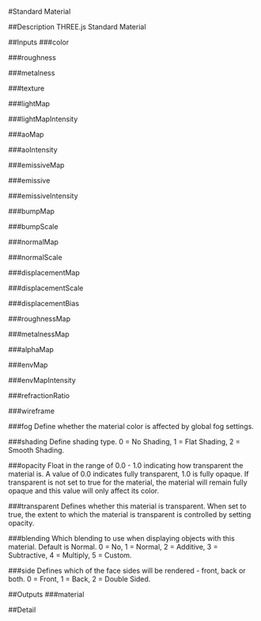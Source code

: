 #Standard Material

##Description
THREE.js Standard Material

##Inputs
###color


###roughness


###metalness


###texture


###lightMap


###lightMapIntensity


###aoMap


###aoIntensity


###emissiveMap


###emissive


###emissiveIntensity


###bumpMap


###bumpScale


###normalMap


###normalScale


###displacementMap


###displacementScale


###displacementBias


###roughnessMap


###metalnessMap


###alphaMap


###envMap


###envMapIntensity


###refractionRatio


###wireframe


###fog
Define whether the material color is affected by global fog settings.

###shading
Define shading type. 0 = No Shading, 1 = Flat Shading, 2 = Smooth Shading.

###opacity
Float in the range of 0.0 - 1.0 indicating how transparent the material is. A value of 0.0 indicates fully transparent, 1.0 is fully opaque. If transparent is not set to true for the material, the material will remain fully opaque and this value will only affect its color.

###transparent
Defines whether this material is transparent. When set to true, the extent to which the material is transparent is controlled by setting opacity.

###blending
Which blending to use when displaying objects with this material. Default is Normal. 0 = No, 1 = Normal, 2 = Additive, 3 = Subtractive, 4 = Multiply, 5 = Custom.

###side
Defines which of the face sides will be rendered - front, back or both. 0 = Front, 1 = Back, 2 = Double Sided.

##Outputs
###material


##Detail

